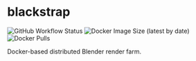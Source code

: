 # blackstrap

![GitHub Workflow Status](https://img.shields.io/github/workflow/status/theprojectlist/blackstrap/Build%20and%20Push?style=flat-square)
![Docker Image Size (latest by date)](https://img.shields.io/docker/image-size/thearchitector/blackstrap?label=size&style=flat-square)
![Docker Pulls](https://img.shields.io/docker/pulls/thearchitector/blackstrap?label=pulls&style=flat-square)

Docker-based distributed Blender render farm.

